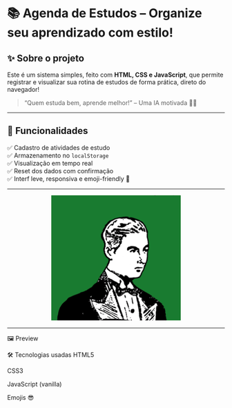 # 📚 Agenda de Estudos – Organize seu aprendizado com estilo!

## ✨ Sobre o projeto

Este é um sistema simples, feito com **HTML, CSS e JavaScript**, que permite registrar e visualizar sua rotina de estudos de forma prática, direto do navegador!

> “Quem estuda bem, aprende melhor!” – Uma IA motivada 🤖✨

---

## 🧠 Funcionalidades

✅ Cadastro de atividades de estudo  
✅ Armazenamento no `localStorage`  
✅ Visualização em tempo real  
✅ Reset dos dados com confirmação  
✅ Interf leve, responsiva e emoji-friendly 🥳

---



<p align="center">
  <img src="img/Ryan Seslow.gif" alt="Game" width="300"/>
</p>

---

🖼️ Preview


🛠 Tecnologias usadas
HTML5

CSS3

JavaScript (vanilla)

Emojis 😎
